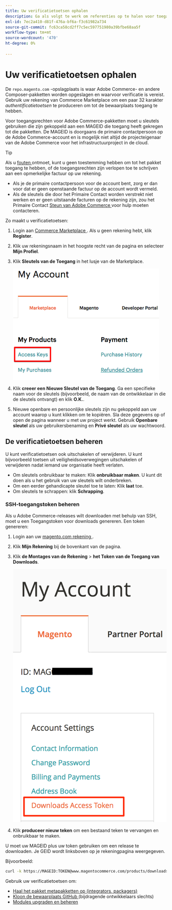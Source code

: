 ```yaml
---
title: Uw verificatietoetsen ophalen
description: Ga als volgt te werk om referenties op te halen voor toegang tot Adobe Commerce Composer-pakketten op repo.magento.com.
exl-id: 7ec2a410-d81f-476a-bf6a-f3c61982a734
source-git-commit: fc63ca58cd2ff7c5ec597751980a39bfbe68aa5f
workflow-type: tm+mt
source-wordcount: '470'
ht-degree: 0%

---
```


# Uw verificatietoetsen ophalen

De `repo.magento.com` -opslagplaats is waar Adobe Commerce- en andere Composer-pakketten worden opgeslagen en waarvoor verificatie is vereist. Gebruik uw rekening van Commerce Marketplace om een paar 32 karakter *authentificatietoetsen* te produceren om tot de bewaarplaats toegang te hebben.

Voor toegangsrechten voor Adobe Commerce-pakketten moet u sleutels gebruiken die zijn gekoppeld aan een MAGEID die toegang heeft gekregen tot die pakketten. De MAGEID is doorgaans de primaire contactpersoon op de Adobe Commerce-account en is mogelijk niet altijd de projecteigenaar van de Adobe Commerce voor het infrastructuurproject in de cloud.

>[!TIP]
>
>Als u [ fouten ](https://experienceleague.adobe.com/docs/commerce-knowledge-base/kb/troubleshooting/deployment/magento-commerce-cloud-repo-could-not-be-accessed-403-forbidden-or-404-not-found-error-when-deploying.html?lang=nl-NL) ontmoet, kunt u geen toestemming hebben om tot het pakket toegang te hebben, of de toegangsrechten zijn verlopen toe te schrijven aan een opmerkelijke factuur op uw rekening.
>
>* Als je de primaire contactpersoon voor de account bent, zorg er dan voor dat er geen openstaande factuur op de account wordt vermeld.
>* Als de sleutels die door het Primaire Contact worden verstrekt niet werken en er geen uitstaande facturen op de rekening zijn, zou het Primaire Contact [ Steun van Adobe Commerce ](https://experienceleague.adobe.com/docs/commerce-knowledge-base/kb/help-center-guide/magento-help-center-user-guide.html?lang=nl-NL#submit-ticket) voor hulp moeten contacteren.

Zo maakt u verificatietoetsen:

1. Login aan [ Commerce Marketplace ](https://commercemarketplace.adobe.com/). Als u geen rekening hebt, klik **Register**.

1. Klik uw rekeningsnaam in het hoogste recht van de pagina en selecteer **Mijn Profiel**.

1. Klik **Sleutels van de Toegang** in het lusje van de Marketplace.

   ![ krijgt uw veilige toegangstoetsen op Commerce Marketplace ](../../assets/installation/cloud_access-key.png)

1. Klik **creeer een Nieuwe Sleutel van de Toegang**. Ga een specifieke naam voor de sleutels (bijvoorbeeld, de naam van de ontwikkelaar in die de sleutels ontvangt) en klik **O.K.**.

1. Nieuwe openbare en persoonlijke sleutels zijn nu gekoppeld aan uw account waarop u kunt klikken om te kopiëren. Sla deze gegevens op of open de pagina wanneer u met uw project werkt. Gebruik **Openbare sleutel** als uw gebruikersbenaming en **Privé sleutel** als uw wachtwoord.

## De verificatietoetsen beheren

U kunt verificatietoetsen ook uitschakelen of verwijderen. U kunt bijvoorbeeld toetsen uit veiligheidsoverwegingen uitschakelen of verwijderen nadat iemand uw organisatie heeft verlaten.

* Om sleutels onbruikbaar te maken: Klik **onbruikbaar maken**. U kunt dit doen als u het gebruik van uw sleutels wilt onderbreken.
* Om een eerder gehandicapte sleutel toe te laten: Klik **laat** toe.
* Om sleutels te schrappen: klik **Schrapping**.

### SSH-toegangstoken beheren

Als u Adobe Commerce-releases wilt downloaden met behulp van SSH, moet u een Toegangstoken voor downloads genereren. Een token genereren:

1. Login aan uw [ magento.com rekening ](https://account.magento.com/customer/account/login).
1. Klik **Mijn Rekening** bij de bovenkant van de pagina.
1. Klik **de Montages van de Rekening** > **het Token van de Toegang van Downloads**.

   ![ heb toegang tot uw sleutels ](../../assets/installation/connect_keys1.png)

1. Klik **produceer nieuw teken** om een bestaand teken te vervangen en onbruikbaar te maken.

U moet uw MAGEID plus uw token gebruiken om een release te downloaden. Je GEID wordt linksboven op je rekeningpagina weergegeven.

Bijvoorbeeld:

```bash
curl -k https://MAGEID:TOKEN@www.magentocommerce.com/products/downloads/info/help
```

Gebruik uw verificatietoetsen om:

* [Haal het pakket metapakketten op (integrators, packagers)](../composer.md)
* [ Kloon de bewaarplaats GitHub ](https://developer.adobe.com/commerce/contributor/guides/install/clone-repository/) (bijdragende ontwikkelaars slechts)
* [Modules upgraden en beheren](../../upgrade/modules/upgrade.md)
